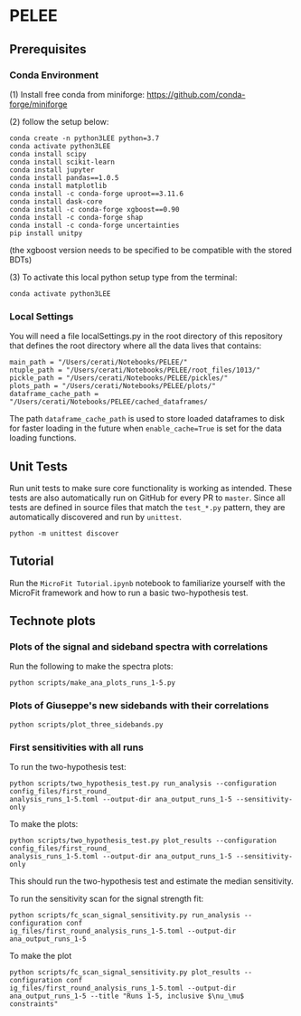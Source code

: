 # PELEE
## Prerequisites
### Conda Environment
(1) Install free conda from miniforge: https://github.com/conda-forge/miniforge

(2) follow the setup below:

```
conda create -n python3LEE python=3.7
conda activate python3LEE
conda install scipy
conda install scikit-learn
conda install jupyter
conda install pandas==1.0.5
conda install matplotlib
conda install -c conda-forge uproot==3.11.6
conda install dask-core
conda install -c conda-forge xgboost==0.90
conda install -c conda-forge shap
conda install -c conda-forge uncertainties
pip install unitpy
```
(the xgboost version needs to be specified to be compatible with the stored BDTs)

(3) To activate this local python setup type from the terminal:

```
conda activate python3LEE
```

### Local Settings
 You will need a file localSettings.py in the root directory of this repository that defines the root directory where all the data lives that contains:
```
main_path = "/Users/cerati/Notebooks/PELEE/"
ntuple_path = "/Users/cerati/Notebooks/PELEE/root_files/1013/"
pickle_path = "/Users/cerati/Notebooks/PELEE/pickles/"
plots_path = "/Users/cerati/Notebooks/PELEE/plots/"
dataframe_cache_path = "/Users/cerati/Notebooks/PELEE/cached_dataframes/
```
The path `dataframe_cache_path` is used to store loaded dataframes to disk for faster loading in the future when `enable_cache=True` is set for the data loading functions. 

## Unit Tests
Run unit tests to make sure core functionality is working as intended.
These tests are also automatically run on GitHub for every PR to `master`.
Since all tests are defined in source files that match the `test_*.py` pattern, they are automatically discovered and run by `unittest`.
```
python -m unittest discover
```

## Tutorial
Run the `MicroFit Tutorial.ipynb` notebook to familiarize yourself with the MicroFit framework and how to run a basic two-hypothesis test.

## Technote plots

### Plots of the signal and sideband spectra with correlations
Run the following to make the spectra plots:
```
python scripts/make_ana_plots_runs_1-5.py
```
### Plots of Giuseppe's new sidebands with their correlations
```
python scripts/plot_three_sidebands.py
```
### First sensitivities with all runs
To run the two-hypothesis test: 
```
python scripts/two_hypothesis_test.py run_analysis --configuration config_files/first_round_
analysis_runs_1-5.toml --output-dir ana_output_runs_1-5 --sensitivity-only
```
To make the plots:
```
python scripts/two_hypothesis_test.py plot_results --configuration config_files/first_round_
analysis_runs_1-5.toml --output-dir ana_output_runs_1-5 --sensitivity-only
```
This should run the two-hypothesis test and estimate the median sensitivity.

To run the sensitivity scan for the signal strength fit: 
```
python scripts/fc_scan_signal_sensitivity.py run_analysis --configuration conf
ig_files/first_round_analysis_runs_1-5.toml --output-dir ana_output_runs_1-5
```
To make the plot
```
python scripts/fc_scan_signal_sensitivity.py plot_results --configuration conf
ig_files/first_round_analysis_runs_1-5.toml --output-dir ana_output_runs_1-5 --title "Runs 1-5, inclusive $\nu_\mu$ constraints"
```
